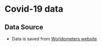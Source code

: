 # Covid-19 data

## Data Source
* Data is saved from [Worldometers website](https://www.worldometers.info/coronavirus/)
